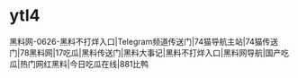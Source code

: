 # ytl4
 黑料网-0626-黑料不打烊入口|Telegram频道传送门|74猫导航主站|74猫传送门|78黑料网|17吃瓜|黑料传送门|黑料大事记|黑料不打烊入口|黑料网导航|国产吃瓜|热门网红黑料|今日吃瓜在线|881比鸭
